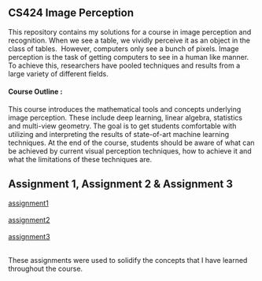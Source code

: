 ## CS424 Image Perception

This repository contains my solutions for a course in image perception and recognition. When we see a table, we vividly perceive it as an object in the class of tables.  However, computers only see a bunch of pixels. Image perception is the task of getting computers to see in a human like manner. To achieve this, researchers have pooled techniques and results from a large variety of different fields.

#### Course Outline :

This course introduces the mathematical tools and concepts underlying image perception. These include deep learning, linear algebra, statistics and multi-view geometry. The goal is to get students comfortable with utilizing and interpreting the results of state-of-art machine learning techniques. At the end of the course, students should be aware of what can be achieved by current visual perception techniques, how to achieve it and what the limitations of these techniques are. 

## Assignment 1, Assignment 2 & Assignment 3

[assignment1](https://github.com/cskang0121/cs424-image-perception/tree/main/assignment_1) <br><br>
[assignment2](https://github.com/cskang0121/cs424-image-perception/tree/main/assignment_2) <br><br>
[assignment3](https://github.com/cskang0121/cs424-image-perception/tree/main/assignment_3) <br><br>

These assignments were used to solidify the concepts that I have learned throughout the course.
